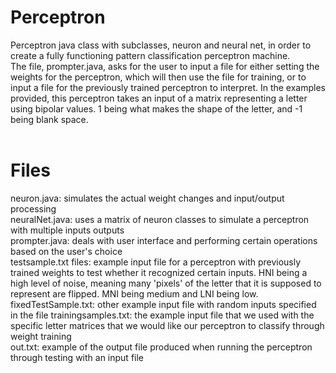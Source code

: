 # Perceptron
Perceptron java class with subclasses, neuron and neural net, in order to create a fully functioning pattern classification perceptron machine. <br>
The file, prompter.java, asks for the user to input a file for either setting the weights for the perceptron, which will then use the file for training, or to
input a file for the previously trained perceptron to interpret. In the examples provided, this perceptron takes an input of a matrix representing a letter using bipolar values. 1 being
what makes the shape of the letter, and -1 being blank space. 
<br> <br>
# Files
neuron.java: simulates the actual weight changes and input/output processing <br>
neuralNet.java: uses a matrix of neuron classes to simulate a 
perceptron with multiple inputs outputs<br>
prompter.java: deals with user interface and performing certain operations based on the user's choice<br>
testsample.txt files: example input file for a perceptron with previously trained weights to test whether it recognized certain inputs. HNI being
a high level of noise, meaning many 'pixels' of the letter that it is supposed to represent are flipped. MNI being medium and LNI being low.<br>
fixedTestSample.txt: other example input file with random inputs specified in the file
trainingsamples.txt: the example input file that we used with the specific letter matrices that we would like our perceptron to classify through weight training<br>
out.txt: example of the output file produced when running the perceptron through testing with an input file
